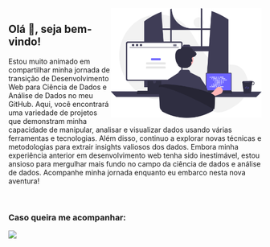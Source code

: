<img src="programming.svg" width="300px" min-width="300px" max-width="300px" align="right" alt="Logo Augusto">

<h2>Olá 👋, seja bem-vindo!</h2>

<p>Estou muito animado em compartilhar minha jornada de transição de Desenvolvimento Web para Ciência de Dados e Análise de Dados no meu GitHub. Aqui, você encontrará uma variedade de projetos que demonstram minha capacidade de manipular, analisar e visualizar dados usando várias ferramentas e tecnologias. Além disso, continuo a explorar novas técnicas e metodologias para extrair insights valiosos dos dados. Embora minha experiência anterior em desenvolvimento web tenha sido inestimável, estou ansioso para mergulhar mais fundo no campo da ciência de dados e análise de dados. Acompanhe minha jornada enquanto eu embarco nesta nova aventura! </p>

</br>

<h3>Caso queira me acompanhar:</h3> 

<div align="left">
  
  <a href="https://www.linkedin.com/in/augustoestevaomonte/" alt="Linkedin">
    <img src="https://img.shields.io/badge/-Linkedin-ff3a5e?style=for-the-badge&logo=Linkedin&logoColor=FFF"/>
  </a>
</div>

